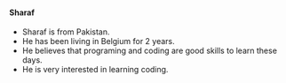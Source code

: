 #### Sharaf
* Sharaf is from Pakistan.
* He has been living in Belgium for 2 years.
* He believes that programing and coding are good skills to learn these days.
* He is very interested in learning coding.

